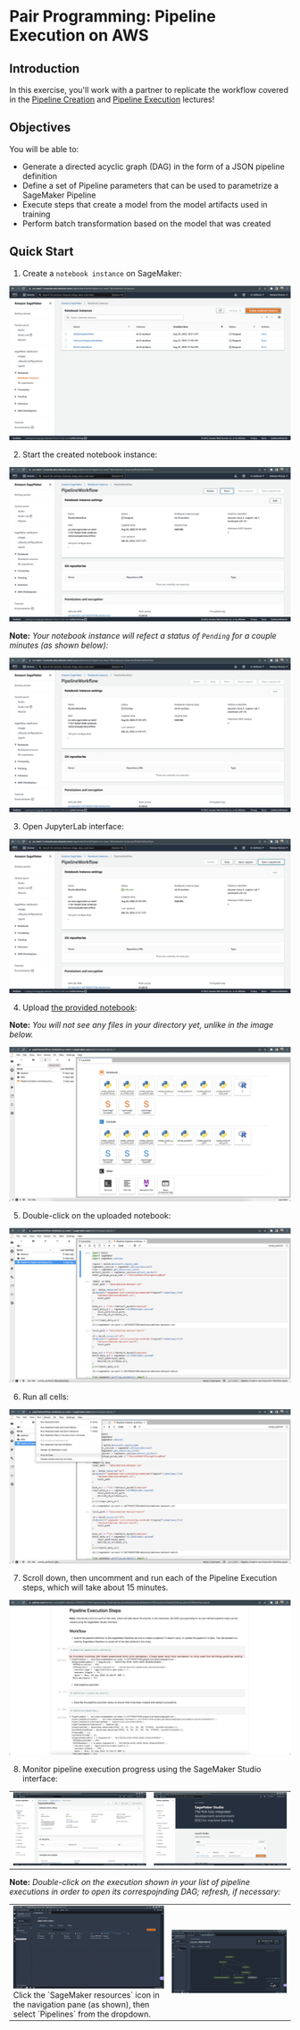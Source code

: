 # Pair Programming: Pipeline Execution on AWS

## Introduction

In this exercise, you'll work with a partner to replicate the workflow covered in the [Pipeline Creation](https://github.com/flatiron-school/DS-Deloitte-07062022-Architecting-Pipelines-with-AWS/blob/main/Pipeline%20Creation.ipynb) and [Pipeline Execution](https://github.com/flatiron-school/DS-Deloitte-07062022-Architecting-Pipelines-with-AWS/blob/main/Pipeline%20Execution.ipynb) lectures!

## Objectives

You will be able to:

- Generate a directed acyclic graph (DAG) in the form of a JSON pipeline definition
- Define a set of Pipeline parameters that can be used to parametrize a SageMaker Pipeline
- Execute steps that create a model from the model artifacts used in training
- Perform batch transformation based on the model that was created

## Quick Start

1. Create a `notebook instance` on SageMaker:

![](./images/create-notebook.png)

2. Start the created notebook instance:

![](./images/start-notebook.png)

**Note:** *Your notebook instance will refect a status of `Pending` for a couple minutes (as shown below):*

![](./images/pending.png)

3. Open JupyterLab interface:

![](./images/open-jupyter.png)

4. Upload [the provided notebook](https://github.com/flatiron-school/DS-Deloitte-07062022-PairProgramming-PipelineExecution/blob/solution/Pipeline%20Creation%20and%20Execution%20Workflow.ipynb):

**Note:** *You will not see any files in your directory yet, unlike in the image below.*

![](./images/upload.png)

5. Double-click on the uploaded notebook:

![](./images/open-notebook.png)

6. Run all cells:

![](./images/run-cells.png)

7. Scroll down, then uncomment and run each of the Pipeline Execution steps, which will take about 15 minutes.

![](./images/pipeline-execution-steps.png)

8. Monitor pipeline execution progress using the SageMaker Studio interface:

<table>
    <tr>
        <td>
            <img src="./images/studio.png"/> 
        </td>
        <td>
            <img src="./images/open-studio.png"/>
        </td>
    </tr>
</table>

**Note:** *Double-click on the execution shown in your list of pipeline executions in order to open its correspojnding DAG; refresh, if necessary:*

<table>
    <tr>
        <td>
            <img src="./images/studio-interface-1.png"/> 
            <figcaption>Click the `SageMaker resources` icon in the navigation pane (as shown), then select `Pipelines` from the dropdown.</figcaption>
        </td>
        <td>
            <img src="./images/studio-interface-2.png"/>
        </td>
    </tr>
</table>
